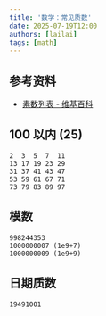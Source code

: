 ```yaml
---
title: '数学：常见质数'
date: 2025-07-19T12:00
authors: [lailai]
tags: [math]
---
```


<!-- truncate -->

## 参考资料

- [素数列表 - 维基百科](https://zh.wikipedia.org/zh-cn/質數列表)

## 100 以内 (25)

```text
2  3  5  7  11
13 17 19 23 29
31 37 41 43 47
53 59 61 67 71
73 79 83 89 97
```

## 模数

```text
998244353
1000000007 (1e9+7)
1000000009 (1e9+9)
```

## 日期质数

```text
19491001
```
